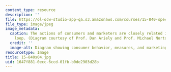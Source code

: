 ```yaml
---
content_type: resource
description: ''
file: https://ol-ocw-studio-app-qa.s3.amazonaws.com/courses/15-840-special-seminar-in-marketing-marketing-management-spring-2004/1647f8810ecc6ccd01fbb0de2903d28b_15-840s04.jpg
file_type: image/jpeg
image_metadata:
  caption: The actions of consumers and marketers are closely related in this continuous
    loop. (Diagram courtesy of Prof. Dan Ariely and Prof. Michael Norton.)
  credit: ''
  image-alt: Diagram showing consumer behavior, measures, and marketing actions.
resourcetype: Image
title: 15-840s04.jpg
uid: 1647f881-0ecc-6ccd-01fb-b0de2903d28b
---
```

